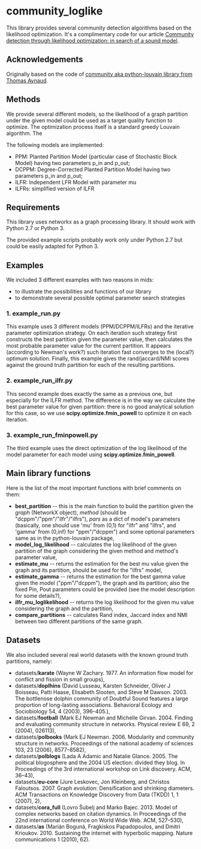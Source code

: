 # community_loglike
This library provides several community detection algorithms based on the likelihood optimization. 
It's a complimentary code for our article [Community detection through likelihood optimization: in search of a sound model](https://arxiv.org/abs/1802.04472).

## Acknowledgements
Originally based on the code of [community aka python-louvain library from Thomas Aynaud](https://github.com/taynaud/python-louvain).

## Methods
We provide several different models, so the likelihood of a graph partition under the given model could be used as a target quality function to optimize.
The optimization process itself is a standard greedy Louvain algorithm. The 

The following models are implemented:
  * PPM: Planted Partition Model (particular case of Stochastic Block Model) having two parameters p_in and p_out;
  * DCPPM: Degree-Corrected Planted Partition Model having two parameters p_in and p_out;
  * ILFR: Independent LFR Model with parameter mu
  * ILFRs: simplified version of ILFR

## Requirements
This library uses networkx as a graph processing library.
It should work with Python 2.7 or Python 3.

The provided example scripts probably work only under Python 2.7 but could be easily adapted for Python 3.

## Examples
We included 3 different examples with two reasons in mids:
  * to illustrate the possibilities and functions of our library
  * to demonstrate several possible optimal parameter search strategies

### 1. example_run.py
This example uses 3 different models (PPM/DCPPM/ILFRs) and the iterative parameter optimization strategy.
On each iteration such strategy first constructs the best partition given the parameter value, then calculates the most probable parameter value for the current partition. It appears (according to Newman's work?) such iteration fast converges to the (local?) optimum solution.
Finally, this example gives the rand/jaccard/NMI scores against the ground truth partition for each of the resulting partitions.

### 2. example_run_ilfr.py
This second example does exactly the same as a previous one, but especially for the ILFR method.
The difference is in the way we calculate the best parameter value for given partition: there is no good analytical solution for this case, so we use **scipy.optimize.fmin_powell** to optimize it on each iteration.

### 3. example_run_fminpowell.py
The third example uses the direct optimization of the log likelihood of the model parameter for each model using **scipy.optimize.fmin_powell**.


## Main library functions
Here is the list of the most important functions with brief comments on them:
  * **best_partition** -- this is the main function to build the partition given the *graph* (NetworkX object), *method* (should be "dcppm"/"ppm"/"ilfr"/"ilfrs"), *pars* as a dict of model's parameters (basically, one should use 'mu' from (0,1) for "ilfr" and "ilfrs", and 'gamma' from (0,inf) for "ppm"/"dcppm") and some optional parameters same as in the python-louvain package,
  * **model_log_likelihood** -- calculates the log likelihood of the given partition of the graph considering the given method and method's parameter value,
  * **estimate_mu** -- returns the estimation for the best mu value given the graph and its partition, should be used for the "ilfrs" model,
  * **estimate_gamma** -- returns the estimation for the best gamma value given the model ("ppm"/"dcppm"), the graph and its partition; also the fixed Pin, Pout parameters could be provided (see the model description for some details?),
  * **ilfr_mu_loglikelihood** -- returns the log likelihood for the given mu value considering the graph and the partition,
  * **compare_partitions** -- calculates Rand index, Jaccard index and NMI between two different partitions of the same graph.

## Datasets 
We also included several real world datasets with the known ground truth partitions, namely:
  * datasets/**karate** (Wayne W Zachary. 1977. An information flow model for conflict and fission in
small groups),
  * datasets/**doplhins** (David Lusseau, Karsten Schneider, Oliver J Boisseau, Patti Haase, Elisabeth
Slooten, and Steve M Dawson. 2003. The bottlenose dolphin community of
Doubtful Sound features a large proportion of long-lasting associations. Behavioral
Ecology and Sociobiology 54, 4 (2003), 396–405.),
  * datasets/**football** (Mark EJ Newman and Michelle Girvan. 2004. Finding and evaluating community
structure in networks. Physical review E 69, 2 (2004), 026113),
  * datasets/**polbooks** (Mark EJ Newman. 2006. Modularity and community structure in networks.
Proceedings of the national academy of sciences 103, 23 (2006), 8577–8582),
  * datasets/**polblogs** (Lada A Adamic and Natalie Glance. 2005. The political blogosphere and the 2004
US election: divided they blog. In Proceedings of the 3rd international workshop
on Link discovery. ACM, 36–43),
  * datasets/**eu-core** (Jure Leskovec, Jon Kleinberg, and Christos Faloutsos. 2007. Graph evolution:
Densification and shrinking diameters. ACM Transactions on Knowledge Discovery
from Data (TKDD) 1, 1 (2007), 2),
  * datasets/**cora_full** (Lovro Šubelj and Marko Bajec. 2013. Model of complex networks based on
citation dynamics. In Proceedings of the 22nd international conference on World
Wide Web. ACM, 527–530),
  * datasets/**as** (Marián Boguná, Fragkiskos Papadopoulos, and Dmitri Krioukov. 2010. Sustaining
the internet with hyperbolic mapping. Nature communications 1 (2010), 62).
